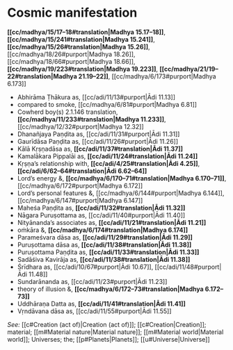 # Cosmic manifestation

**[[cc/madhya/15/17–18#translation|Madhya 15.17–18]]**, **[[cc/madhya/15/241#translation|Madhya 15.241]]**, **[[cc/madhya/15/26#translation|Madhya 15.26]]**, [[cc/madhya/18/26#purport|Madhya 18.26]], [[cc/madhya/18/66#purport|Madhya 18.66]], **[[cc/madhya/19/223#translation|Madhya 19.223]]**, **[[cc/madhya/21/19–22#translation|Madhya 21.19–22]]**, [[cc/madhya/6/173#purport|Madhya 6.173]]

* Abhirāma Ṭhākura as, [[cc/adi/11/13#purport|Ādi 11.13]]
* compared to smoke, [[cc/madhya/6/81#purport|Madhya 6.81]]
* Cowherd boy(s) 2.1.146 translation, **[[cc/madhya/11/233#translation|Madhya 11.233]]**, [[cc/madhya/12/32#purport|Madhya 12.32]]
* Dhanañjaya Paṇḍita as, [[cc/adi/11/31#purport|Ādi 11.31]]
* Gaurīdāsa Paṇḍita as, [[cc/adi/11/26#purport|Ādi 11.26]]
* Kālā Kṛṣṇadāsa as, **[[cc/adi/11/37#translation|Ādi 11.37]]**
* Kamalākara Pippalāi as, **[[cc/adi/11/24#translation|Ādi 11.24]]**
* Kṛṣṇa’s relationship with, **[[cc/adi/4/25#translation|Ādi 4.25]]**, **[[cc/adi/6/62–64#translation|Ādi 6.62–64]]**
* Lord’s energy &, **[[cc/madhya/6/170–71#translation|Madhya 6.170–71]]**, [[cc/madhya/6/172#purport|Madhya 6.172]]
* Lord’s personal features &, [[cc/madhya/6/144#purport|Madhya 6.144]], [[cc/madhya/6/147#purport|Madhya 6.147]]
* Maheśa Paṇḍita as, **[[cc/adi/11/32#translation|Ādi 11.32]]**
* Nāgara Puruṣottama as, [[cc/adi/11/40#purport|Ādi 11.40]]
* Nityānanda’s associates as, **[[cc/adi/11/21#translation|Ādi 11.21]]**
* oṁkāra &, **[[cc/madhya/6/174#translation|Madhya 6.174]]**
* Parameśvara dāsa as, **[[cc/adi/11/29#translation|Ādi 11.29]]**
* Puruṣottama dāsa as, **[[cc/adi/11/38#translation|Ādi 11.38]]**
* Puruṣottama Paṇḍita as, **[[cc/adi/11/33#translation|Ādi 11.33]]**
* Sadāśiva Kavirāja as, **[[cc/adi/11/38#translation|Ādi 11.38]]**
* Śrīdhara as, [[cc/adi/10/67#purport|Ādi 10.67]], [[cc/adi/11/48#purport|Ādi 11.48]]
* Sundarānanda as, [[cc/adi/11/23#purport|Ādi 11.23]]
* theory of illusion &, **[[cc/madhya/6/172–73#translation|Madhya 6.172–73]]**
* Uddhāraṇa Datta as, **[[cc/adi/11/41#translation|Ādi 11.41]]**
* Vṛndāvana dāsa as, [[cc/adi/11/55#purport|Ādi 11.55]]

*See:* [[c#Creation (act of)|Creation (act of)]]; [[c#Creation|Creation]]; material; [[m#Material nature|Material nature]]; [[m#Material world|Material world]]; Universes; the; [[p#Planets|Planets]]; [[u#Universe|Universe]]
